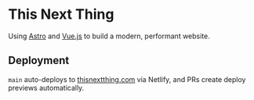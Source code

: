 # This Next Thing

Using [Astro]() and [Vue.js]() to build a modern, performant website.

## Deployment

`main` auto-deploys to [thisnextthing.com](thisnextthing.com) via Netlify, and PRs create deploy previews automatically.